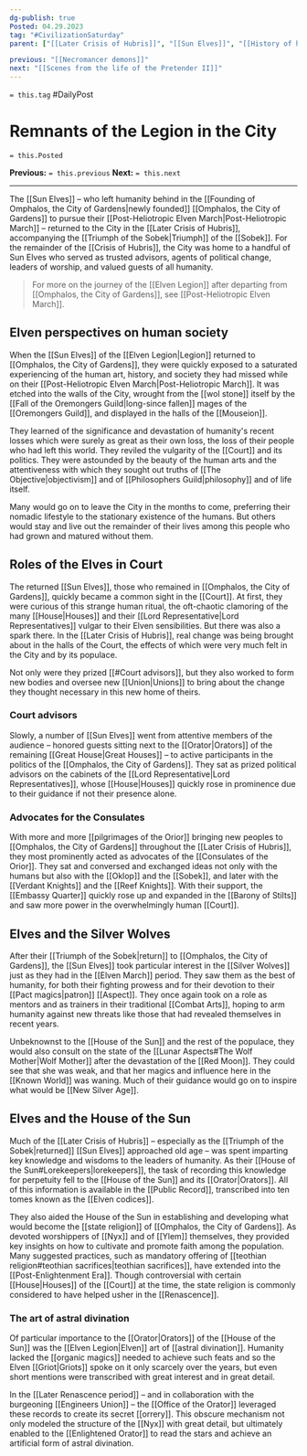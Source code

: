 ```yaml
---
dg-publish: true
Posted: 04.29.2023
tag: "#CivilizationSaturday"
parent: ["[[Later Crisis of Hubris]]", "[[Sun Elves]]", "[[History of human contact with the Orior]]", "[[Races of the Orior in the City]]"]

previous: "[[Necromancer demons]]"
next: "[[Scenes from the life of the Pretender II]]"
---
```

`= this.tag` #DailyPost 
# Remnants of the Legion in the City
`= this.Posted`

**Previous:** `= this.previous`
**Next:** `= this.next`

---

The [[Sun Elves]] – who left humanity behind in the [[Founding of Omphalos, the City of Gardens|newly founded]] [[Omphalos, the City of Gardens]] to pursue their [[Post-Heliotropic Elven March|Post-Heliotropic March]] – returned to the City in the [[Later Crisis of Hubris]], accompanying the [[Triumph of the Sobek|Triumph]] of the [[Sobek]]. For the remainder of the [[Crisis of Hubris]], the City was home to a handful of Sun Elves who served as trusted advisors, agents of political change, leaders of worship, and valued guests of all humanity.

> For more on the journey of the [[Elven Legion]] after departing from [[Omphalos, the City of Gardens]], see [[Post-Heliotropic Elven March]].

## Elven perspectives on human society

When the [[Sun Elves]] of the [[Elven Legion|Legion]] returned to [[Omphalos, the City of Gardens]], they were quickly exposed to a saturated experiencing of the human art, history, and society they had missed while on their [[Post-Heliotropic Elven March|Post-Heliotropic March]]. It was etched into the walls of the City, wrought from the [[wol stone]] itself by the [[Fall of the Oremongers Guild|long-since fallen]] mages of the [[Oremongers Guild]], and displayed in the halls of the [[Mouseion]].

They learned of the significance and devastation of humanity's recent losses which were surely as great as their own loss, the loss of their people who had left this world. They reviled the vulgarity of the [[Court]] and its politics. They were astounded by the beauty of the human arts and the attentiveness with which they sought out truths of [[The Objective|objectivism]] and of [[Philosophers Guild|philosophy]] and of life itself.

Many would go on to leave the City in the months to come, preferring their nomadic lifestyle to the stationary existence of the humans. But others would stay and live out the remainder of their lives among this people who had grown and matured without them.

## Roles of the Elves in Court

The returned [[Sun Elves]], those who remained in [[Omphalos, the City of Gardens]], quickly became a common sight in the [[Court]]. At first, they were curious of this strange human ritual, the oft-chaotic clamoring of the many [[House|Houses]] and their [[Lord Representative|Lord Representatives]] vulgar to their Elven sensibilities. But there was also a spark there. In the [[Later Crisis of Hubris]], real change was being brought about in the halls of the Court, the effects of which were very much felt in the City and by its populace.

Not only were they prized [[#Court advisors]], but they also worked to form new bodies and oversee new [[Union|Unions]] to bring about the change they thought necessary in this new home of theirs.

### Court advisors

Slowly, a number of [[Sun Elves]] went from attentive members of the audience – honored guests sitting next to the [[Orator|Orators]] of the remaining [[Great House|Great Houses]] – to active participants in the politics of the [[Omphalos, the City of Gardens]]. They sat as prized political advisors on the cabinets of the [[Lord Representative|Lord Representatives]], whose [[House|Houses]] quickly rose in prominence due to their guidance if not their presence alone.

### Advocates for the Consulates

With more and more [[pilgrimages of the Orior]] bringing new peoples to [[Omphalos, the City of Gardens]] throughout the [[Later Crisis of Hubris]], they most prominently acted as advocates of the [[Consulates of the Orior]]. They sat and conversed and exchanged ideas not only with the humans but also with the [[Oklop]] and the [[Sobek]], and later with the [[Verdant Knights]] and the [[Reef Knights]]. With their support, the [[Embassy Quarter]] quickly rose up and expanded in the [[Barony of Stilts]] and saw more power in the overwhelmingly human [[Court]].

## Elves and the Silver Wolves

After their [[Triumph of the Sobek|return]] to [[Omphalos, the City of Gardens]], the [[Sun Elves]] took particular interest in the [[Silver Wolves]] just as they had in the [[Elven March]] period. They saw them as the best of humanity, for both their fighting prowess and for their devotion to their [[Pact magics|patron]] [[Aspect]]. They once again took on a role as mentors and as trainers in their traditional [[Combat Arts]], hoping to arm humanity against new threats like those that had revealed themselves in recent years.

Unbeknownst to the [[House of the Sun]] and the rest of the populace, they would also consult on the state of the [[Lunar Aspects#The Wolf Mother|Wolf Mother]] after the devastation of the [[Red Moon]]. They could see that she was weak, and that her magics and influence here in the [[Known World]] was waning. Much of their guidance would go on to inspire what would be [[New Silver Age]].

## Elves and the House of the Sun


Much of the [[Later Crisis of Hubris]] – especially as the [[Triumph of the Sobek|returned]] [[Sun Elves]] approached old age – was spent imparting key knowledge and wisdoms to the leaders of humanity. As their [[House of the Sun#Lorekeepers|lorekeepers]], the task of recording this knowledge for perpetuity fell to the [[House of the Sun]] and its [[Orator|Orators]]. All of this information is available in the [[Public Record]], transcribed into ten tomes known as the [[Elven codices]].

They also aided the House of the Sun in establishing and developing what would become the [[state religion]] of [[Omphalos, the City of Gardens]]. As devoted worshippers of [[Nyx]] and of [[Ylem]] themselves, they provided key insights on how to cultivate and promote faith among the population. Many suggested practices, such as mandatory offering of [[teothian religion#teothian sacrifices|teothian sacrifices]], have extended into the [[Post-Enlightenment Era]]. Though controversial with certain [[House|Houses]] of the [[Court]] at the time, the state religion is commonly considered to have helped usher in the [[Renascence]].

### The art of astral divination

Of particular importance to the [[Orator|Orators]] of the [[House of the Sun]] was the [[Elven Legion|Elven]] art of [[astral divination]]. Humanity lacked the [[organic magics]] needed to achieve such feats and so the Elven [[Griot|Griots]] spoke on it only scarcely over the years, but even short mentions were transcribed with great interest and in great detail.

In the [[Later Renascence period]] – and in collaboration with the burgeoning [[Engineers Union]] – the [[Office of the Orator]] leveraged these records to create its secret [[orrery]]. This obscure mechanism not only modeled the structure of the [[Nyx]] with great detail, but ultimately enabled to the [[Enlightened Orator]] to read the stars and achieve an artificial form of astral divination.